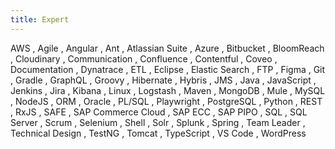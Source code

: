 ```yaml
---
title: Expert
---
```


AWS
, Agile
, Angular
, Ant
, Atlassian Suite
, Azure
, Bitbucket
, BloomReach
, Cloudinary
, Communication
, Confluence
, Contentful
, Coveo
, Documentation
, Dynatrace
, ETL
, Eclipse
, Elastic Search
, FTP
, Figma
, Git
, Gradle
, GraphQL
, Groovy
, Hibernate
, Hybris
, JMS
, Java
, JavaScript
, Jenkins
, Jira
, Kibana
, Linux
, Logstash
, Maven
, MongoDB
, Mule
, MySQL
, NodeJS
, ORM
, Oracle
, PL/SQL
, Playwright
, PostgreSQL
, Python
, REST
, RxJS
, SAFE
, SAP Commerce Cloud
, SAP ECC
, SAP PIPO
, SQL
, SQL Server
, Scrum
, Selenium
, Shell
, Solr
, Splunk
, Spring
, Team Leader
, Technical Design
, TestNG
, Tomcat
, TypeScript
, VS Code
, WordPress